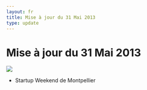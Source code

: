 ```yaml
---
layout: fr
title: Mise à jour du 31 Mai 2013
type: update
---
```

<h1>Mise à jour du 31 Mai 2013</h1>
<img src="{{site.baseurl}}/images/updates/Skimbo-update-31-05-2013.png">

* Startup Weekend de Montpellier